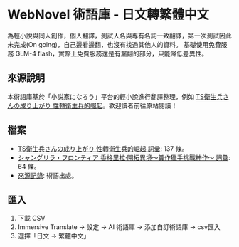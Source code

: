 # WebNovel 術語庫 - 日文轉繁體中文

為輕小說與同人創作，個人翻譯，測試人名與專有名詞一致翻譯，第一次測試因此未完成(On going)，自己邊看邊翻，也沒有找過其他人的資料。
基礎使用免費服務 GLM-4 flash，實際上免費服務還是有漏翻的部分，只能降低差異性。

## 來源說明
本術語庫基於「小説家になろう」平台的輕小說進行翻譯整理，例如 [TS衛生兵さんの成り上がり 性轉衛生兵的崛起](https://ncode.syosetu.com/n1580hl/)。歡迎讀者前往原站閱讀！

## 檔案
- [TS衛生兵さんの成り上がり 性轉衛生兵的崛起 詞彙](webnovel/TS衛生兵さんの成り上がり_glossary.csv): 137 條。
- [シャングリラ・フロンティア 香格里拉·開拓異境〜糞作獵手挑戰神作〜 詞彙](webnovel/シャングリラ・フロンティア〜クソゲーハンター、神ゲーに挑まんとす〜_glossary.csv): 64 條。
- [來源記錄](meta/term-sources.json): 術語出處。

## 匯入
1. 下載 CSV
2. Immersive Translate → 設定 → AI 術語庫 → 添加自訂術語庫 → csv匯入
3. 選擇「日文 → 繁體中文」
